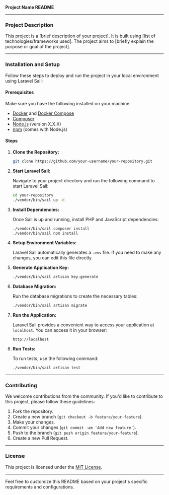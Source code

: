 **Project Name README**

---

### Project Description

This project is a [brief description of your project]. It is built using [list of technologies/frameworks used]. The project aims to [briefly explain the purpose or goal of the project].

---

### Installation and Setup

Follow these steps to deploy and run the project in your local environment using Laravel Sail:

#### Prerequisites

Make sure you have the following installed on your machine:

- [Docker](https://www.docker.com/) and [Docker Compose](https://docs.docker.com/compose/)
- [Composer](https://getcomposer.org/)
- [Node.js](https://nodejs.org/) (version X.X.X)
- [npm](https://www.npmjs.com/) (comes with Node.js)

#### Steps

1. **Clone the Repository:**

    ```bash
    git clone https://github.com/your-username/your-repository.git
    ```

2. **Start Laravel Sail:**

    Navigate to your project directory and run the following command to start Laravel Sail:

    ```bash
    cd your-repository
    ./vendor/bin/sail up -d
    ```

3. **Install Dependencies:**

    Once Sail is up and running, install PHP and JavaScript dependencies:

    ```bash
    ./vendor/bin/sail composer install
    ./vendor/bin/sail npm install
    ```

4. **Setup Environment Variables:**

    Laravel Sail automatically generates a `.env` file. If you need to make any changes, you can edit this file directly.

5. **Generate Application Key:**

    ```bash
    ./vendor/bin/sail artisan key:generate
    ```

6. **Database Migration:**

    Run the database migrations to create the necessary tables:

    ```bash
    ./vendor/bin/sail artisan migrate
    ```

7. **Run the Application:**

    Laravel Sail provides a convenient way to access your application at `localhost`. You can access it in your browser:

    ```
    http://localhost
    ```

8. **Run Tests:**

    To run tests, use the following command:

    ```bash
    ./vendor/bin/sail artisan test
    ```

---

### Contributing

We welcome contributions from the community. If you'd like to contribute to this project, please follow these guidelines:

1. Fork the repository.
2. Create a new branch (`git checkout -b feature/your-feature`).
3. Make your changes.
4. Commit your changes (`git commit -am 'Add new feature'`).
5. Push to the branch (`git push origin feature/your-feature`).
6. Create a new Pull Request.

---

### License

This project is licensed under the [MIT License](LICENSE).

---

Feel free to customize this README based on your project's specific requirements and configurations.

